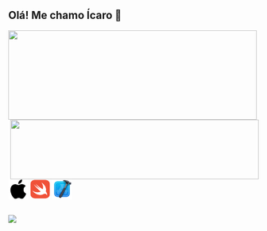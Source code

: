 ## Olá! Me chamo Ícaro 👋

 <div>
  <img height="180em" width="500" src="https://github-readme-stats.vercel.app/api?username=icaroliveira&show_icons=true&theme=radical&show_icons=true&count_private=true" style="float:left;">
  <img height="120em" width="500" src="https://github-readme-stats.vercel.app/api/top-langs/?username=icaroliveira&layout=compact&theme=radical" style="float:right;">
</div>

 
 
 

<div style="display: inline_block">
<img aling="center" reight="30" width="40" src='https://github.com/devicons/devicon/blob/master/icons/apple/apple-original.svg'>
<img aling="center" reight="30" width="40" src='https://github.com/devicons/devicon/blob/master/icons/swift/swift-original.svg'>
<img aling="center" reight="30" width="40" src='https://github.com/devicons/devicon/blob/master/icons/xcode/xcode-original.svg'>
</div>

##

<div>
 <a href="https://www.linkedin.com/in/icaro-rangel" target="_blank"><img src="https://img.shields.io/badge/LinkedIn-0077B5?style=for-the-badge&logo=linkedin&logoColor=white" target="blank"></a>
</div>
